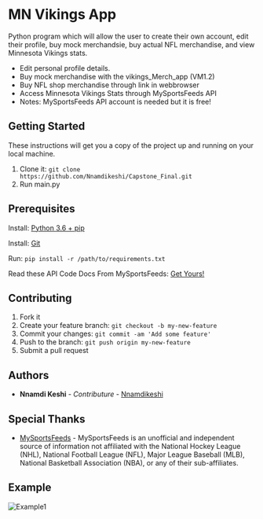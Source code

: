 # MN Vikings App
Python program which will allow the user to create their own account, edit their profile, buy mock merchandsie, buy actual NFL merchandise, and view Minnesota Vikings stats.

* Edit personal profile details.
* Buy mock merchandise with the vikings_Merch_app (VM1.2)
* Buy NFL shop merchandise through link in webbrowser
* Access Minnesota Vikings Stats through MySportsFeeds API
* Notes: MySportsFeeds API account is needed but it is free!

## Getting Started

These instructions will get you a copy of the project up and running on your local machine.

1. Clone it: `git clone https://github.com/Nnamdikeshi/Capstone_Final.git`
2. Run main.py

## Prerequisites

Install: [Python 3.6 + pip](https://www.python.org/downloads/)

Install: [Git](https://git-scm.com/downloads)

Run: `pip install -r /path/to/requirements.txt`

Read these API Code Docs From MySportsFeeds:  [Get Yours!](https://www.mysportsfeeds.com/)


## Contributing

1. Fork it
2. Create your feature branch: `git checkout -b my-new-feature`
3. Commit your changes: `git commit -am 'Add some feature'`
4. Push to the branch: `git push origin my-new-feature`
5. Submit a pull request

## Authors

* **Nnamdi Keshi** - *Contributure* - [Nnamdikeshi](https://github.com/Nnamdikeshi)

## Special Thanks

* [MySportsFeeds](https://www.mysportsfeeds.com/data-feeds/api-docs/#) - MySportsFeeds is an unofficial and independent source of information not affiliated with the National Hockey League (NHL), National Football League (NFL), Major League Baseball (MLB), National Basketball Association (NBA), or any of their sub-affiliates.

## Example
![Example1](https://raw.githubusercontent.com/Nnamdikeshi/Capstone_Final/blob/master/examples/example1.jpg)
